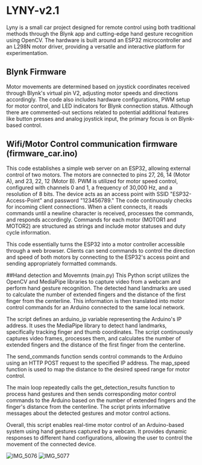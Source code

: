 # LYNY-v2.1
Lyny is a small car project designed for remote control using both traditional methods through the Blynk app and cutting-edge hand gesture recognition using OpenCV. The hardware is built around an ESP32 microcontroller and an L298N motor driver, providing a versatile and interactive platform for experimentation.

## Blynk Firmware
Motor movements are determined based on joystick coordinates received through Blynk's virtual pin V2, adjusting motor speeds and directions accordingly. The code also includes hardware configurations, PWM setup for motor control, and LED indicators for Blynk connection status. Although there are commented-out sections related to potential additional features like button presses and analog joystick input, the primary focus is on Blynk-based control.

## Wifi/Motor Control communication firmware (firmware_car.ino)
This code establishes a simple web server on an ESP32, allowing external control of two motors. The motors are connected to pins 27, 26, 14 (Motor A), and 23, 22, 12 (Motor B). PWM is utilized for motor speed control, configured with channels 0 and 1, a frequency of 30,000 Hz, and a resolution of 8 bits. The device acts as an access point with SSID "ESP32-Access-Point" and password "123456789." The code continuously checks for incoming client connections. When a client connects, it reads commands until a newline character is received, processes the commands, and responds accordingly. Commands for each motor (MOTOR1 and MOTOR2) are structured as strings and include motor statuses and duty cycle information.

This code essentially turns the ESP32 into a motor controller accessible through a web browser. Clients can send commands to control the direction and speed of both motors by connecting to the ESP32's access point and sending appropriately formatted commands.

##Hand detection and Movemnts (main.py)
This Python script utilizes the OpenCV and MediaPipe libraries to capture video from a webcam and perform hand gesture recognition. The detected hand landmarks are used to calculate the number of extended fingers and the distance of the first finger from the centerline. This information is then translated into motor control commands for an Arduino connected to the same local network.

The script defines an arduino_ip variable representing the Arduino's IP address. It uses the MediaPipe library to detect hand landmarks, specifically tracking finger and thumb coordinates. The script continuously captures video frames, processes them, and calculates the number of extended fingers and the distance of the first finger from the centerline.

The send_commands function sends control commands to the Arduino using an HTTP POST request to the specified IP address. The map_speed function is used to map the distance to the desired speed range for motor control.

The main loop repeatedly calls the get_detection_results function to process hand gestures and then sends corresponding motor control commands to the Arduino based on the number of extended fingers and the finger's distance from the centerline. The script prints informative messages about the detected gestures and motor control actions.

Overall, this script enables real-time motor control of an Arduino-based system using hand gestures captured by a webcam. It provides dynamic responses to different hand configurations, allowing the user to control the movement of the connected device.

![IMG_5076](https://github.com/amiiboii/LYNY-v2.1/assets/121004983/0462f765-5f64-4dc4-ba93-96fce2648d51)
![IMG_5077](https://github.com/amiiboii/LYNY-v2.1/assets/121004983/e6be503f-7bee-4bcd-ba57-3d6996d96c43)

